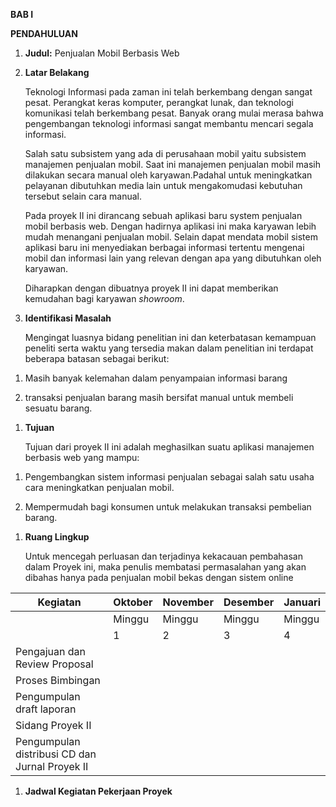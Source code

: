 **BAB I**

**PENDAHULUAN**

1.  **Judul:** Penjualan Mobil Berbasis Web

2.  **Latar Belakang**

    Teknologi Informasi pada zaman ini telah berkembang dengan sangat pesat. Perangkat keras komputer, perangkat lunak, dan teknologi komunikasi telah berkembang pesat. Banyak orang mulai merasa bahwa pengembangan teknologi informasi sangat membantu mencari segala informasi.

    Salah satu subsistem yang ada di perusahaan mobil yaitu subsistem manajemen penjualan mobil. Saat ini manajemen penjualan mobil masih dilakukan secara manual oleh karyawan.Padahal untuk meningkatkan pelayanan dibutuhkan media lain untuk mengakomudasi kebutuhan tersebut selain cara manual.

    Pada proyek II ini dirancang sebuah aplikasi baru system penjualan mobil berbasis web. Dengan hadirnya aplikasi ini maka karyawan lebih mudah menangani penjualan mobil. Selain dapat mendata mobil sistem aplikasi baru ini menyediakan berbagai informasi tertentu mengenai mobil dan informasi lain yang relevan dengan apa yang dibutuhkan oleh karyawan.

    Diharapkan dengan dibuatnya proyek II ini dapat memberikan kemudahan bagi karyawan *showroom*.

3.  **Identifikasi Masalah**

    Mengingat luasnya bidang penelitian ini dan keterbatasan kemampuan peneliti serta waktu yang tersedia makan dalam penelitian ini terdapat beberapa batasan sebagai berikut:

<!-- -->

1.  Masih banyak kelemahan dalam penyampaian informasi barang

2.  transaksi penjualan barang masih bersifat manual untuk membeli sesuatu barang.

<!-- -->

1.  **Tujuan**

    Tujuan dari proyek II ini adalah meghasilkan suatu aplikasi manajemen berbasis web yang mampu:

<!-- -->

1.  Pengembangkan sistem informasi penjualan sebagai salah satu usaha cara meningkatkan penjualan mobil.

2.  Mempermudah bagi konsumen untuk melakukan transaksi pembelian barang.

<!-- -->

1.  **Ruang Lingkup**

    Untuk mencegah perluasan dan terjadinya kekacauan pembahasan dalam Proyek ini, maka penulis membatasi permasalahan yang akan dibahas hanya pada penjualan mobil bekas dengan sistem online

| <span id="_Toc400009185" class="anchor"></span>Kegiatan                                       | <span id="_Toc400009186" class="anchor"></span>Oktober | <span id="_Toc400009187" class="anchor"></span>November | <span id="_Toc400009188" class="anchor"></span>Desember | <span id="_Toc400009189" class="anchor"></span>Januari |
|-----------------------------------------------------------------------------------------------|--------------------------------------------------------|---------------------------------------------------------|---------------------------------------------------------|--------------------------------------------------------|
|                                                                                               | <span id="_Toc400009190" class="anchor"></span>Minggu  | <span id="_Toc400009191" class="anchor"></span>Minggu   | <span id="_Toc400009192" class="anchor"></span>Minggu   | <span id="_Toc400009193" class="anchor"></span>Minggu  |
|                                                                                               | <span id="_Toc400009194" class="anchor"></span>1       | <span id="_Toc400009195" class="anchor"></span>2        | <span id="_Toc400009196" class="anchor"></span>3        | <span id="_Toc400009197" class="anchor"></span>4       |
| <span id="_Toc400009210" class="anchor"></span>Pengajuan dan Review Proposal                  |                                                        |                                                         |                                                         |                                                        |
| <span id="_Toc400009211" class="anchor"></span>Proses Bimbingan                               |                                                        |                                                         |                                                         |                                                        |
| <span id="_Toc400009212" class="anchor"></span>Pengumpulan draft laporan                      |                                                        |                                                         |                                                         |                                                        |
| <span id="_Toc400009213" class="anchor"></span>Sidang Proyek II                               |                                                        |                                                         |                                                         |                                                        |
| <span id="_Toc400009214" class="anchor"></span>Pengumpulan distribusi CD dan Jurnal Proyek II |                                                        |                                                         |                                                         |                                                        |

1.  **Jadwal Kegiatan Pekerjaan Proyek**
